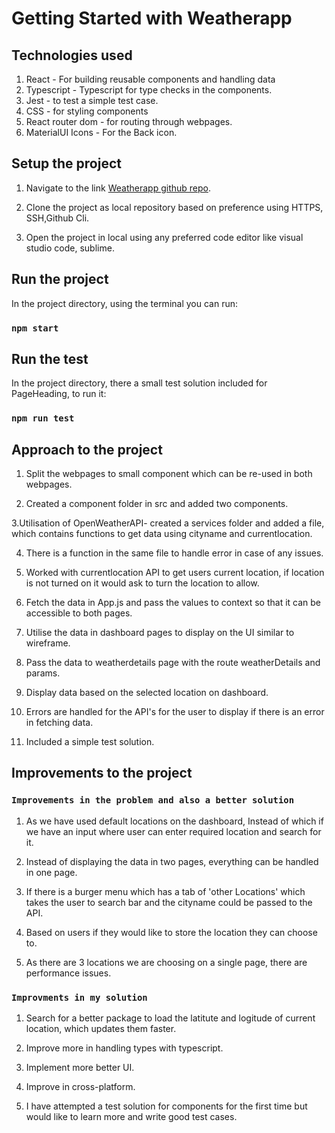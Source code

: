 # Getting Started with Weatherapp

## Technologies used

1. React - For building reusable components and handling data
2. Typescript - Typescript for type checks in the components.
3. Jest - to test a simple test case.
4. CSS - for styling components
5. React router dom - for routing through webpages.
6. MaterialUI Icons - For the Back icon.

## Setup the project

1. Navigate to the link [Weatherapp github repo](https://github.com/sowmya1408/weatherapp_codingchallenge).

2. Clone the project as local repository based on preference using HTTPS, SSH,Github Cli.

3. Open the project in local using any preferred code editor like visual studio code, sublime.

## Run the project

In the project directory, using the terminal you can run:

### `npm start`

## Run the test

In the project directory, there a small test solution included for PageHeading, to run it:

### `npm run test`

## Approach to the project

1. Split the webpages to small component which can be re-used in both webpages.

2. Created a component folder in src and added two components.

3.Utilisation of OpenWeatherAPI- created a services folder and added a file, which contains functions to get data using cityname and currentlocation.

4. There is a function in the same file to handle error in case of any issues.

5. Worked with currentlocation API to get users current location, if location is not turned on it would ask to turn the location to allow.

6. Fetch the data in App.js and pass the values to context so that it can be accessible to both pages.

7. Utilise the data in dashboard pages to display on the UI similar to wireframe.

8. Pass the data to weatherdetails page with the route weatherDetails and params.

9. Display data based on the selected location on dashboard.

10. Errors are handled for the API's for the user to display if there is an error in fetching data.

11. Included a simple test solution.

## Improvements to the project

### `Improvements in the problem and also a better solution`

1. As we have used default locations on the dashboard, Instead of which if we have an input where user can enter required location and search for it.

2. Instead of displaying the data in two pages, everything can be handled in one page.

3. If there is a burger menu which has a tab of 'other Locations' which takes the user to search bar and the cityname could be passed to the API.

4. Based on users if they would like to store the location they can choose to.

5. As there are 3 locations we are choosing on a single page, there are performance issues.

### `Improvments in my solution`

1. Search for a better package to load the latitute and logitude of current location, which updates them faster.

2. Improve more in handling types with typescript.

3. Implement more better UI.

4. Improve in cross-platform.

5. I have attempted a test solution for components for the first time but would like to learn more and write good test cases.
